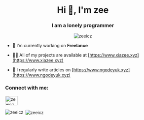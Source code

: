 
<!--
**zeeicz/zeeicz** is a ✨ _special_ ✨ repository because its `README.md` (this file) appears on your GitHub profile.

Here are some ideas to get you started:

- 🔭 I’m currently working on ...
- 🌱 I’m currently learning ...
- 👯 I’m looking to collaborate on ...
- 🤔 I’m looking for help with ...
- 💬 Ask me about ...
- 📫 How to reach me: ...
- 😄 Pronouns: ...
- ⚡ Fun fact: ...
-->
<h1 align="center">Hi 👋, I'm zee </h1>
<h3 align="center">I am a lonely programmer</h3>

<p align="center"> <img src="https://komarev.com/ghpvc/?username=zeeicz&label=Profile%20views&color=0e75b6&style=flat" alt="zeeicz" /> </p>

- 🔭 I’m currently working on **Freelance**

- 👨‍💻 All of my projects are available at [https://www.xiazee.xyz](https://www.xiazee.xyz)

- 📝 I regularly write articles on [https://www.ngodeyuk.xyz](https://www.ngodeyuk.xyz)

<h3 align="left">Connect with me:</h3>
<p align="left">
<a href="https://instagram.com/zeeicz" target="blank"><img align="center" src="https://raw.githubusercontent.com/rahuldkjain/github-profile-readme-generator/master/src/images/icons/Social/instagram.svg" alt="zeeicz" height="30" width="40" /></a>
</p>

<p><img align="left" src="https://github-readme-stats.vercel.app/api/top-langs?username=zeeicz&show_icons=true&theme=radical&locale=en&layout=compact" alt="zeeicz" /></p>

<p>&nbsp;<img align="center" src="https://github-readme-stats.vercel.app/api?username=zeeicz&show_icons=true&theme=radical&locale=en" alt="zeeicz" /></p>
